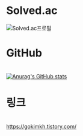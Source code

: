# Solved.ac <br>
![Solved.ac프로필](http://mazassumnida.wtf/api/v2/generate_badge?boj=gokimkq123)
# GitHub 
<br> [![Anurag's GitHub stats](https://github-readme-stats.vercel.app/api?username=gokimkq123)](https://github.com/anuraghazra/github-readme-stats&show_icons=true&theme=cobalt)<br>

# 링크
<br>https://gokimkh.tistory.com/
